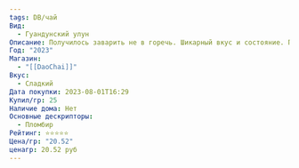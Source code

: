 ```yaml
---
tags: DB/чай
Вид:
  - Гуандунский улун
Описание: Получилось заварить не в горечь. Шикарный вкус и состояние. Попробовал на работе, туннельно фокусирует. Сладкий, с очень приятным ароматом. Заваривал 7.5гр/150мл, кипятком, проливы от 5 сек. В сухом листе аромат сладкого шоколада. Аромат отвал жопы, топ 2 после печеной габы.
Год: "2023"
Магазин:
  - "[[DaoChai]]"
Вкус:
  - Сладкий
Дата покупки: 2023-08-01T16:29
Купил/гр: 25
Наличие дома: Нет
Основные дескрипторы:
  - Пломбир
Рейтинг: ⭐️⭐️⭐️⭐️⭐️
Цена/гр: "20.52"
ценагр: 20.52 руб
---
```

